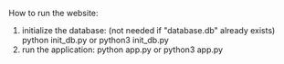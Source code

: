 How to run the website:
1. initialize the database: (not needed if "database.db" already exists)
    python init_db.py
    or
    python3 init_db.py
2. run the application:
    python app.py
    or
    python3 app.py